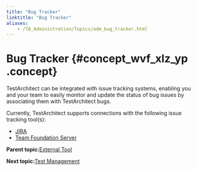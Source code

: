```yaml
--- 
title: "Bug Tracker"
linktitle: "Bug Tracker"
aliases: 
    - /TA_Administration/Topics/adm_bug_tracker.html
---
```

# Bug Tracker {#concept_wvf_xlz_yp .concept}

TestArchitect can be integrated with issue tracking systems, enabling you and your team to easily monitor and update the status of bug issues by associating them with TestArchitect bugs.

Currently, TestArchitect supports connections with the following issue tracking tool\(s\):

-   [JIRA](../../TA_Help/Topics/JIRA_registering.html)
-   [Team Foundation Server](../../TA_Help/Topics/ug_TFS_BugTracker_Registering_bugtracker.md#)

**Parent topic:**[External Tool](../../TA_Administration/Topics/External_tool.html)

**Next topic:**[Test Management](../../TA_Administration/Topics/adm_test_management.html)

